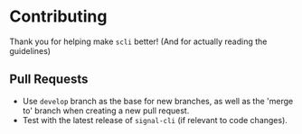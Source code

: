 # Contributing

Thank you for helping make `scli` better! (And for actually reading the guidelines)

## Pull Requests

- Use `develop` branch as the base for new branches, as well as the 'merge to' branch when creating a new pull request.
- Test with the latest release of `signal-cli` (if relevant to code changes).

